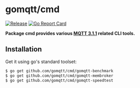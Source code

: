 # gomqtt/cmd

[![Release](https://img.shields.io/github/release/gomqtt/cmd.svg)](https://github.com/gomqtt/cmd/releases)
[![Go Report Card](https://goreportcard.com/badge/github.com/gomqtt/cmd)](https://goreportcard.com/report/github.com/gomqtt/cmd)

**Package cmd provides various [MQTT 3.1.1](http://docs.oasis-open.org/mqtt/mqtt/v3.1.1/) related CLI tools.**

## Installation

Get it using go's standard toolset:

```bash
$ go get github.com/gomqtt/cmd/gomqtt-benchmark
$ go get github.com/gomqtt/cmd/gomqtt-membroker
$ go get github.com/gomqtt/cmd/gomqtt-speedtest
```
